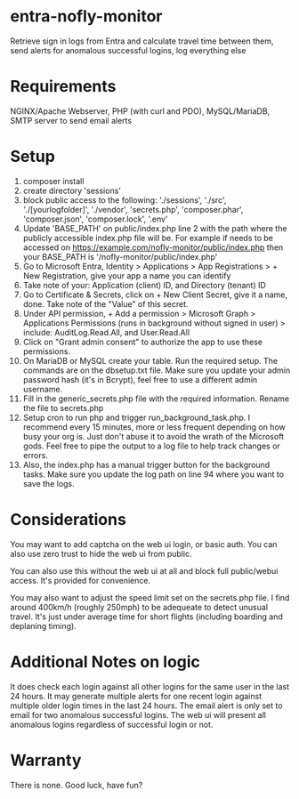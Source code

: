 # entra-nofly-monitor
Retrieve sign in logs from Entra and calculate travel time between them, send alerts for anomalous successful logins, log everything else

# Requirements
NGINX/Apache Webserver, PHP (with curl and PDO), MySQL/MariaDB, SMTP server to send email alerts

# Setup
1. composer install
2. create directory 'sessions'
3. block public access to the following: './sessions', './src', './[yourlogfolder]', './vendor', 'secrets.php', 'composer.phar', 'composer.json', 'composer.lock', '.env'
4. Update 'BASE_PATH' on public/index.php line 2 with the path where the publicly accessible index.php file will be. For example if needs to be accessed on https://example.com/nofly-monitor/public/index.php then your BASE_PATH is '/nofly-monitor/public/index.php'
5. Go to Microsoft Entra, Identity > Applications > App Registrations > + New Registration, give your app a name you can identify
6. Take note of your: Application (client) ID, and Directory (tenant) ID
7. Go to Certificate & Secrets, click on + New Client Secret, give it a name, done. Take note of the "Value" of this secret.
8. Under API permission, + Add a permission > Microsoft Graph > Applications Permissions (runs in background without signed in user) > include: AuditLog.Read.All, and User.Read.All
9. Click on "Grant admin consent" to authorize the app to use these permissions.
10. On MariaDB or MySQL create your table. Run the required setup. The commands are on the dbsetup.txt file. Make sure you update your admin password hash (it's in Bcrypt), feel free to use a different admin username.
11. Fill in the generic_secrets.php file with the required information. Rename the file to secrets.php
12. Setup cron to run php and trigger run_background_task.php. I recommend every 15 minutes, more or less frequent depending on how busy your org is. Just don't abuse it to avoid the wrath of the Microsoft gods. Feel free to pipe the output to a log file to help track changes or errors.
13. Also, the index.php has a manual trigger button for the background tasks. Make sure you update the log path on line 94 where you want to save the logs.

# Considerations
You may want to add captcha on the web ui login, or basic auth. You can also use zero trust to hide the web ui from public.

You can also use this without the web ui at all and block full public/webui access. It's provided for convenience.

You may also want to adjust the speed limit set on the secrets.php file. I find around 400km/h (roughly 250mph) to be adequeate to detect unusual travel. It's just under average time for short flights (including boarding and deplaning timing).

# Additional Notes on logic
It does check each login against all other logins for the same user in the last 24 hours. It may generate multiple alerts for one recent login against multiple older login times in the last 24 hours.
The email alert is only set to email for two anomalous successful logins. The web ui will present all anomalous logins regardless of successful login or not.

# Warranty
There is none. Good luck, have fun?
